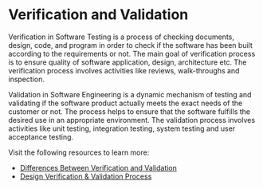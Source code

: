 # Verification and Validation

Verification in Software Testing is a process of checking documents, design, code, and program in order to check if the software has been built according to the requirements or not. The main goal of verification process is to ensure quality of software application, design, architecture etc. The verification process involves activities like reviews, walk-throughs and inspection.

Validation in Software Engineering is a dynamic mechanism of testing and validating if the software product actually meets the exact needs of the customer or not. The process helps to ensure that the software fulfills the desired use in an appropriate environment. The validation process involves activities like unit testing, integration testing, system testing and user acceptance testing.

Visit the following resources to learn more:

- [Differences Between Verification and Validation](https://www.guru99.com/verification-v-s-validation-in-a-software-testing.html)
- [Design Verification & Validation Process](https://www.guru99.com/design-verification-process.html)